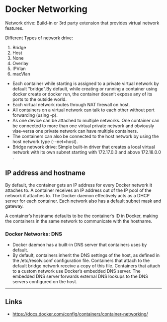 # Docker Networking

Network drive: Build-in or 3rd party extension that provides virtual network features.

Different Types of network drive:

1. Bridge
2. Host
3. None
4. Overlay
5. IPVlan
6. macVlan

* Each container while starting is assigned to a private virtual network by default "bridge".By default, while creating or running a container using docker create or docker run, the container doesn’t expose any of its ports to the outside world.
* Each virtual network routes through NAT firewall on host.
* All containers on a virtual network can talk to each other without port forwarding (using -p).
* As one device can be attached to multiple networks. One container can be connected to more than one virtual private network and obviously vise-versa one private network can have multiple containers.
* The containers can also be connected to the host network by using the host network type (--net=host).
* Bridge network drive: Simple built-in driver that creates a local virtual network with its own subnet starting with 172.17.0.0 and above 172.18.0.0 .

## IP address and hostname

By default, the container gets an IP address for every Docker network it attaches to. A container receives an IP address out of the IP pool of the network it attaches to. The Docker daemon effectively acts as a DHCP server for each container. Each network also has a default subnet mask and gateway.

A container’s hostname defaults to be the container’s ID in Docker, making the containers in the same network to communicate with the hostname.

### Docker Networks: DNS

* Docker daemon has a built-in DNS server that containers uses by default.
* By default, containers inherit the DNS settings of the host, as defined in the /etc/resolv.conf configuration file. Containers that attach to the default bridge network receive a copy of this file. Containers that attach to a custom network use Docker’s embedded DNS server. The embedded DNS server forwards external DNS lookups to the DNS servers configured on the host.

---

## Links

* <https://docs.docker.com/config/containers/container-networking/>